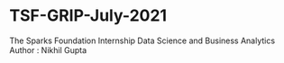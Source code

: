 # TSF-GRIP-July-2021
The Sparks Foundation Internship  Data Science and Business Analytics  Author : Nikhil Gupta
